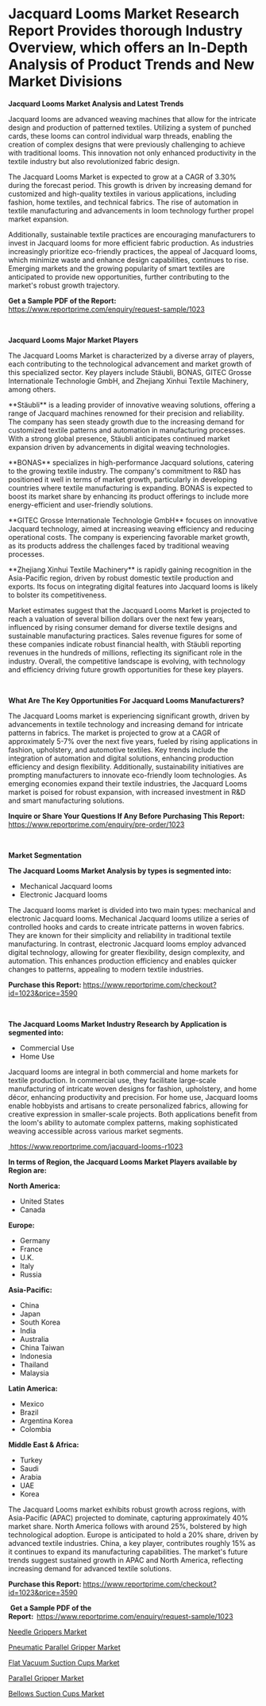 <p><h1>Jacquard Looms Market Research Report Provides thorough Industry Overview, which offers an In-Depth Analysis of Product Trends and New Market Divisions</h1></p><p><strong>Jacquard Looms Market Analysis and Latest Trends</strong></p>
<p><p>Jacquard looms are advanced weaving machines that allow for the intricate design and production of patterned textiles. Utilizing a system of punched cards, these looms can control individual warp threads, enabling the creation of complex designs that were previously challenging to achieve with traditional looms. This innovation not only enhanced productivity in the textile industry but also revolutionized fabric design.</p><p>The Jacquard Looms Market is expected to grow at a CAGR of 3.30% during the forecast period. This growth is driven by increasing demand for customized and high-quality textiles in various applications, including fashion, home textiles, and technical fabrics. The rise of automation in textile manufacturing and advancements in loom technology further propel market expansion. </p><p>Additionally, sustainable textile practices are encouraging manufacturers to invest in Jacquard looms for more efficient fabric production. As industries increasingly prioritize eco-friendly practices, the appeal of Jacquard looms, which minimize waste and enhance design capabilities, continues to rise. Emerging markets and the growing popularity of smart textiles are anticipated to provide new opportunities, further contributing to the market's robust growth trajectory.</p></p>
<p><strong>Get a Sample PDF of the Report:&nbsp;</strong> <a href="https://www.reportprime.com/enquiry/request-sample/1023?utm_campaign=2794&utm_medium=2&utm_source=Github&utm_content=ia&utm_term=18032025&utm_id=jacquard-looms">https://www.reportprime.com/enquiry/request-sample/1023</a></p>
<p>&nbsp;</p>
<p><strong>Jacquard Looms Major Market Players</strong></p>
<p><p>The Jacquard Looms Market is characterized by a diverse array of players, each contributing to the technological advancement and market growth of this specialized sector. Key players include Stäubli, BONAS, GITEC Grosse Internationale Technologie GmbH, and Zhejiang Xinhui Textile Machinery, among others.</p><p>**Stäubli** is a leading provider of innovative weaving solutions, offering a range of Jacquard machines renowned for their precision and reliability. The company has seen steady growth due to the increasing demand for customized textile patterns and automation in manufacturing processes. With a strong global presence, Stäubli anticipates continued market expansion driven by advancements in digital weaving technologies.</p><p>**BONAS** specializes in high-performance Jacquard solutions, catering to the growing textile industry. The company's commitment to R&D has positioned it well in terms of market growth, particularly in developing countries where textile manufacturing is expanding. BONAS is expected to boost its market share by enhancing its product offerings to include more energy-efficient and user-friendly solutions.</p><p>**GITEC Grosse Internationale Technologie GmbH** focuses on innovative Jacquard technology, aimed at increasing weaving efficiency and reducing operational costs. The company is experiencing favorable market growth, as its products address the challenges faced by traditional weaving processes. </p><p>**Zhejiang Xinhui Textile Machinery** is rapidly gaining recognition in the Asia-Pacific region, driven by robust domestic textile production and exports. Its focus on integrating digital features into Jacquard looms is likely to bolster its competitiveness.</p><p>Market estimates suggest that the Jacquard Looms Market is projected to reach a valuation of several billion dollars over the next few years, influenced by rising consumer demand for diverse textile designs and sustainable manufacturing practices. Sales revenue figures for some of these companies indicate robust financial health, with Stäubli reporting revenues in the hundreds of millions, reflecting its significant role in the industry. Overall, the competitive landscape is evolving, with technology and efficiency driving future growth opportunities for these key players.</p></p>
<p>&nbsp;</p>
<p><strong>What Are The Key Opportunities For Jacquard Looms Manufacturers?</strong></p>
<p><p>The Jacquard Looms market is experiencing significant growth, driven by advancements in textile technology and increasing demand for intricate patterns in fabrics. The market is projected to grow at a CAGR of approximately 5-7% over the next five years, fueled by rising applications in fashion, upholstery, and automotive textiles. Key trends include the integration of automation and digital solutions, enhancing production efficiency and design flexibility. Additionally, sustainability initiatives are prompting manufacturers to innovate eco-friendly loom technologies. As emerging economies expand their textile industries, the Jacquard Looms market is poised for robust expansion, with increased investment in R&D and smart manufacturing solutions.</p></p>
<p><strong>Inquire or Share Your Questions If Any Before Purchasing This Report:</strong> <a href="https://www.reportprime.com/enquiry/pre-order/1023?utm_campaign=2794&utm_medium=2&utm_source=Github&utm_content=ia&utm_term=18032025&utm_id=jacquard-looms">https://www.reportprime.com/enquiry/pre-order/1023</a></p>
<p>&nbsp;</p>
<p><strong>Market Segmentation</strong></p>
<p><strong>The Jacquard Looms Market Analysis by types is segmented into:</strong></p>
<p><ul><li>Mechanical Jacquard looms</li><li>Electronic Jacquard looms</li></ul></p>
<p><p>The Jacquard looms market is divided into two main types: mechanical and electronic Jacquard looms. Mechanical Jacquard looms utilize a series of controlled hooks and cards to create intricate patterns in woven fabrics. They are known for their simplicity and reliability in traditional textile manufacturing. In contrast, electronic Jacquard looms employ advanced digital technology, allowing for greater flexibility, design complexity, and automation. This enhances production efficiency and enables quicker changes to patterns, appealing to modern textile industries.</p></p>
<p><strong>Purchase this Report:&nbsp;</strong><a href="https://www.reportprime.com/checkout?id=1023&price=3590&utm_campaign=2794&utm_medium=2&utm_source=Github&utm_content=ia&utm_term=18032025&utm_id=jacquard-looms">https://www.reportprime.com/checkout?id=1023&price=3590</a></p>
<p>&nbsp;</p>
<p><strong>The Jacquard Looms Market Industry Research by Application is segmented into:</strong></p>
<p><ul><li>Commercial Use</li><li>Home Use</li></ul></p>
<p><p>Jacquard looms are integral in both commercial and home markets for textile production. In commercial use, they facilitate large-scale manufacturing of intricate woven designs for fashion, upholstery, and home décor, enhancing productivity and precision. For home use, Jacquard looms enable hobbyists and artisans to create personalized fabrics, allowing for creative expression in smaller-scale projects. Both applications benefit from the loom's ability to automate complex patterns, making sophisticated weaving accessible across various market segments.</p></p>
<p><a href="https://www.reportprime.com/jacquard-looms-r1023?utm_campaign=2794&utm_medium=2&utm_source=Github&utm_content=ia&utm_term=18032025&utm_id=jacquard-looms">&nbsp;https://www.reportprime.com/jacquard-looms-r1023</a></p>
<p><strong>In terms of Region, the Jacquard Looms Market Players available by Region are:</strong></p>
<p>
    <p> <strong> North America: </strong>
        <ul>
            <li>United States</li>
            <li>Canada</li>
        </ul>
        </p> 
    <p> <strong> Europe: </strong>
        <ul>
            <li>Germany</li>
            <li>France</li>
            <li>U.K.</li>
            <li>Italy</li>
            <li>Russia</li>
        </ul>
        </p> 
    <p> <strong> Asia-Pacific: </strong>
        <ul>
            <li>China</li>
            <li>Japan</li>
            <li>South Korea</li>
            <li>India</li>
            <li>Australia</li>
            <li>China Taiwan</li>
            <li>Indonesia</li>
            <li>Thailand</li>
            <li>Malaysia</li>
        </ul>
        </p> 
    <p> <strong> Latin America: </strong>
        <ul>
            <li>Mexico</li>
            <li>Brazil</li>
            <li>Argentina Korea</li>
            <li>Colombia</li>
        </ul>
        </p> 
    <p> <strong> Middle East & Africa: </strong>
        <ul>
            <li>Turkey</li>
            <li>Saudi</li>
            <li>Arabia</li>
            <li>UAE</li>
            <li>Korea</li>
        </ul>
    </p>
    </p>
<p><p>The Jacquard Looms market exhibits robust growth across regions, with Asia-Pacific (APAC) projected to dominate, capturing approximately 40% market share. North America follows with around 25%, bolstered by high technological adoption. Europe is anticipated to hold a 20% share, driven by advanced textile industries. China, a key player, contributes roughly 15% as it continues to expand its manufacturing capabilities. The market's future trends suggest sustained growth in APAC and North America, reflecting increasing demand for advanced textile solutions.</p></p>
<p><strong>Purchase this Report: </strong><a href="https://www.reportprime.com/checkout?id=1023&price=3590&utm_campaign=2794&utm_medium=2&utm_source=Github&utm_content=ia&utm_term=18032025&utm_id=jacquard-looms">https://www.reportprime.com/checkout?id=1023&price=3590</a></p>
<p>&nbsp;<strong>Get a Sample PDF of the Report:&nbsp;&nbsp;</strong><a href="https://www.reportprime.com/enquiry/request-sample/1023?utm_campaign=2794&utm_medium=2&utm_source=Github&utm_content=ia&utm_term=18032025&utm_id=jacquard-looms">https://www.reportprime.com/enquiry/request-sample/1023</a></p>
<p><strong></strong></p>
<p><p><a href="https://www.linkedin.com/pulse/size-estimationof-needle-grippers-market-forecast-ofthe-growth-a90gc?utm_campaign=2794&utm_medium=2&utm_source=Github&utm_content=ia&utm_term=18032025&utm_id=jacquard-looms">Needle Grippers Market</a></p><p><a href="https://www.linkedin.com/pulse/pneumatic-parallel-gripper-market-insights-encompass-historical-l6ktf?utm_campaign=2794&utm_medium=2&utm_source=Github&utm_content=ia&utm_term=18032025&utm_id=jacquard-looms">Pneumatic Parallel Gripper Market</a></p><p><a href="https://www.linkedin.com/pulse/key-insights-forecast-flat-vacuum-suction-cups-market-recgc?utm_campaign=2794&utm_medium=2&utm_source=Github&utm_content=ia&utm_term=18032025&utm_id=jacquard-looms">Flat Vacuum Suction Cups Market</a></p><p><a href="https://www.linkedin.com/pulse/comprehensive-analysis-parallel-gripper-market-size-share-izjgf?utm_campaign=2794&utm_medium=2&utm_source=Github&utm_content=ia&utm_term=18032025&utm_id=jacquard-looms">Parallel Gripper Market</a></p><p><a href="https://www.linkedin.com/pulse/global-perspectives-bellows-suction-cups-market-trends-forecast-zkpsc?utm_campaign=2794&utm_medium=2&utm_source=Github&utm_content=ia&utm_term=18032025&utm_id=jacquard-looms">Bellows Suction Cups Market</a></p></p>